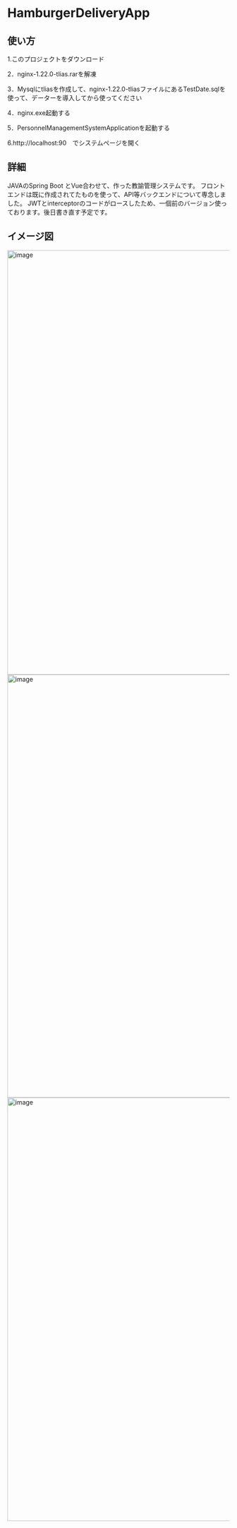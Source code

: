 # HamburgerDeliveryApp
## 使い方
1.このプロジェクトをダウンロード　

2．nginx-1.22.0-tlias.rarを解凍  

3．Mysqlにtliasを作成して、nginx-1.22.0-tliasファイルにあるTestDate.sqlを使って、データーを導入してから使ってください

4．nginx.exe起動する

5．PersonnelManagementSystemApplicationを起動する

6.http://localhost:90　でシステムページを開く

## 詳細
JAVAのSpring Boot とVue合わせて、作った教諭管理システムです。
フロントエンドは既に作成されてたものを使って、API等バックエンドについて専念しました。
JWTとinterceptorのコードがロースしたため、一個前のバージョン使っております。後日書き直す予定です。



## イメージ図　
<img width="962" alt="image" src="https://github.com/g8uy65f43/personnel_management_system-/assets/105122594/a354182f-52ed-4b6f-9141-b6de2a66e9ad">
<img width="959" alt="image" src="https://github.com/g8uy65f43/personnel_management_system-/assets/105122594/772ae0fb-1bf4-4831-8128-0232c124bb68">
<img width="960" alt="image" src="https://github.com/g8uy65f43/personnel_management_system-/assets/105122594/79974b56-bb98-4572-936a-4595fa372898">
